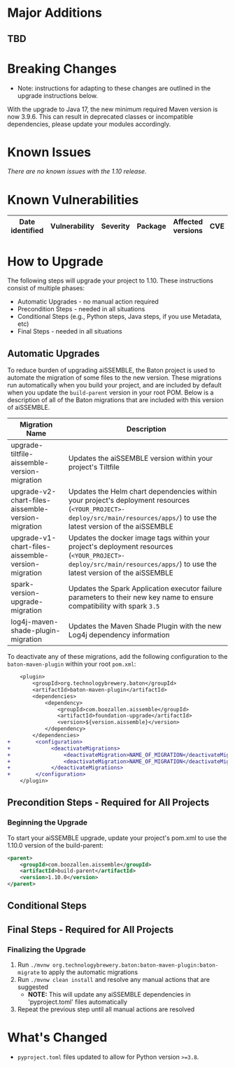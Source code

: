 # Major Additions

## TBD

# Breaking Changes
- Note: instructions for adapting to these changes are outlined in the upgrade instructions below.

With the upgrade to Java 17, the new minimum required Maven version is now 3.9.6. This can result in deprecated classes or incompatible dependencies, please update your modules accordingly.


# Known Issues
_There are no known issues with the 1.10 release._

# Known Vulnerabilities
| Date<br/>identified | Vulnerability                                                             | Severity | Package                   | Affected <br/>versions | CVE                                                               | Fixed <br/>in |
|---------------------|---------------------------------------------------------------------------|----------|---------------------------|------------------------|-------------------------------------------------------------------|---------------|


# How to Upgrade
The following steps will upgrade your project to 1.10. These instructions consist of multiple phases:
- Automatic Upgrades - no manual action required
- Precondition Steps - needed in all situations
- Conditional Steps (e.g., Python steps, Java steps, if you use Metadata, etc)
- Final Steps - needed in all situations

## Automatic Upgrades
To reduce burden of upgrading aiSSEMBLE, the Baton project is used to automate the migration of some files to the new version.  These migrations run automatically when you build your project, and are included by default when you update the `build-parent` version in your root POM.  Below is a description of all of the Baton migrations that are included with this version of aiSSEMBLE.

| Migration Name                                             | Description                                                                                                                                                                                                                                      |
|------------------------------------------------------------|--------------------------------------------------------------------------------------------------------------------------------------------------------------------------------------------------------------------------------------------------|
| upgrade-tiltfile-aissemble-version-migration               | Updates the aiSSEMBLE version within your project's Tiltfile                                                                                        |
| upgrade-v2-chart-files-aissemble-version-migration         | Updates the Helm chart dependencies within your project's deployment resources (`<YOUR_PROJECT>-deploy/src/main/resources/apps/`) to use the latest version of the aiSSEMBLE   |
| upgrade-v1-chart-files-aissemble-version-migration         | Updates the docker image tags within your project's deployment resources (`<YOUR_PROJECT>-deploy/src/main/resources/apps/`) to use the latest version of the aiSSEMBLE   |
| spark-version-upgrade-migration                            | Updates the Spark Application executor failure parameters to their new key name to ensure compatibility with spark `3.5`                                                                  |
| log4j-maven-shade-plugin-migration                         | Updates the Maven Shade Plugin with the new Log4j dependency information                                                                                     |

To deactivate any of these migrations, add the following configuration to the `baton-maven-plugin` within your root `pom.xml`:

```diff
    <plugin>
        <groupId>org.technologybrewery.baton</groupId>
        <artifactId>baton-maven-plugin</artifactId>
        <dependencies>
            <dependency>
                <groupId>com.boozallen.aissemble</groupId>
                <artifactId>foundation-upgrade</artifactId>
                <version>${version.aissemble}</version>
            </dependency>
        </dependencies>
+        <configuration>
+             <deactivateMigrations>
+                 <deactivateMigration>NAME_OF_MIGRATION</deactivateMigration>
+                 <deactivateMigration>NAME_OF_MIGRATION</deactivateMigration>
+             </deactivateMigrations>
+        </configuration>
    </plugin>
```

## Precondition Steps - Required for All Projects

### Beginning the Upgrade
To start your aiSSEMBLE upgrade, update your project's pom.xml to use the 1.10.0 version of the build-parent:
   ```xml
   <parent>
       <groupId>com.boozallen.aissemble</groupId>
       <artifactId>build-parent</artifactId>
       <version>1.10.0</version>
   </parent>
   ```

## Conditional Steps

## Final Steps - Required for All Projects
### Finalizing the Upgrade
1. Run `./mvnw org.technologybrewery.baton:baton-maven-plugin:baton-migrate` to apply the automatic migrations
2. Run `./mvnw clean install` and resolve any manual actions that are suggested
    - **NOTE:** This will update any aiSSEMBLE dependencies in 'pyproject.toml' files automatically
3. Repeat the previous step until all manual actions are resolved

# What's Changed
- `pyproject.toml` files updated to allow for Python version `>=3.8`.